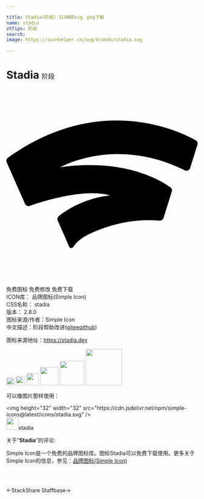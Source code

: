 ```yaml
---

title: Stadia(阶段) ICON转svg、png下载
name: stadia
zhTips: 阶段
search: 
image: https://iconhelper.cn/svg/brands/stadia.svg

---
```


# Stadia  <small style="font-size: 60%;font-weight: 100">阶段</small>

<div id="svg" class="svg-wrap">
<svg role="img" viewBox="0 0 24 24" xmlns="http://www.w3.org/2000/svg"><title>Stadia icon</title><path d="M.202 8.668a.482.482 0 0 0-.202.39v.006c0 .064.014.128.04.19l2.298 5.204c.102.23.364.343.602.259 1.504-.536 6.713-2.233 10.083-1.318 0 0-3.381.196-6.438 2.593a.48.48 0 0 0-.142.571l1.029 2.326.396.929c.094.22.395.247.528.047.713-1.074 1.916-1.611 3.072-2.08a17.647 17.647 0 0 1 3.679-1.05 15.993 15.993 0 0 1 4.07-.167.481.481 0 0 0 .503-.335l1.038-3.317a.48.48 0 0 0-.176-.531c-1.158-.838-5.741-3.654-13.802-2.523 0 0 6.878-3.951 15.61.39a.481.481 0 0 0 .673-.288l.915-2.925A.484.484 0 0 0 24 6.902v-.014a.48.48 0 0 0-.243-.41C22.66 5.858 18.95 4 13.846 4 9.934 4 5.203 5.09.202 8.668"/></svg>
</div>
<detail full-name='stadia'></detail>

<div class="detail-page">
<p>
<span><span class="badge-success badge">免费图标</span> <span class="badge-success badge">免费修改</span>  <span class="badge-success badge">免费下载</span> </span>
<br/>
<span>
ICON库：
<span class="badge-secondary badge">品牌图标(Simple Icon)</span> 
</span>
<br/>
<span>
CSS名称：
<span class="badge-secondary badge">stadia</span> 
</span>

<br/>
<span>
版本：
<span class="badge-secondary badge">2.8.0</span> 
</span>
<br/>
<span>图标来源/作者：<span class="badge-light badge">Simple Icon</span></span> 
<br/>
<span class="zh-detail">中文描述：<span class="badge-primary badge">阶段</span><span class="help-link"><span>帮助改进</span>(<a href="https://gitee.com/liuwave/icon-helper/edit/master/json/brands/stadia.json" target="_blank" rel="noopener noreferrer">gitee</a><a href="https://github.com/liuwave/icon-helper/edit/master/json/brands/stadia.json" target="_blank" rel="noopener noreferrer">github</a></span>)</span><br/>
</p>
</div><div class="description description alert alert-light"><p>图标来源地址：<a href="https://stadia.dev" target="_blank" rel="noopener noreferrer">https://stadia.dev</a></p></div>
<div class="alert alert-dark">
<img height="21" width="21" src="https://cdn.jsdelivr.net/npm/simple-icons@latest/icons/stadia.svg" />
<img height="24" width="24" src="https://cdn.jsdelivr.net/npm/simple-icons@latest/icons/stadia.svg" />
<img height="32" width="32" src="https://cdn.jsdelivr.net/npm/simple-icons@latest/icons/stadia.svg" />
<img height="48" width="48" src="https://cdn.jsdelivr.net/npm/simple-icons@latest/icons/stadia.svg" />
<img height="64" width="64" src="https://cdn.jsdelivr.net/npm/simple-icons@latest/icons/stadia.svg" />
<img height="96" width="96" src="https://cdn.jsdelivr.net/npm/simple-icons@latest/icons/stadia.svg" />

</div>
<div>
  <p>可以像图片那样使用：    
  </p>
  <div class="alert alert-primary" style="font-size: 14px">
    &lt;img height="32" width="32" src="https://cdn.jsdelivr.net/npm/simple-icons@latest/icons/stadia.svg" /&gt;
    <copy-btn content='<img height="32" width="32" src="https://cdn.jsdelivr.net/npm/simple-icons@latest/icons/stadia.svg" />'></copy-btn>
  </div>
  <div class="alert alert-secondary">
    <img height="32" width="32" src="https://cdn.jsdelivr.net/npm/simple-icons@latest/icons/stadia.svg" />stadia
    <copy-btn content="stadia" btn-title="复制图标名称"></copy-btn>
  </div>
</div>
<div class="icon-detail__container">
<p>关于“<b>Stadia</b>”的评论:</p>
</div>
<Vssue title="关于“Stadia”的评论" />
<div><p>Simple Icon是一个免费的品牌图标库。图标Stadia可以免费下载使用。更多关于  Simple Icon的信息，参见：<a target="_blank" href="https://iconhelper.cn/brands.html">品牌图标(Simple Icon)</a>
</p></div>


<div style="padding:2rem 0 " class="page-nav"><p class="inner"><span class="prev">←<router-link to="/icon/stackshare.html">StackShare</router-link></span> <span class="next"><router-link to="/icon/staffbase.html">Staffbase</router-link>→</span></p></div>
